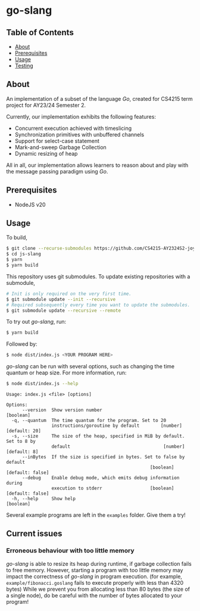 # go-slang

## Table of Contents

- [About](#about)
- [Prerequisites](#prerequisites)
- [Usage](#usage)
- [Testing](#testing)

## About

An implementation of a subset of the language _Go_, created for CS4215 term project for AY23/24 Semester 2.

Currently, our implementation exhibits the following features:

- Concurrent execution achieved with timeslicing
- Synchronization primitives with unbuffered channels
- Support for select-case statement
- Mark-and-sweep Garbage Collection
- Dynamic resizing of heap

All in all, our implementation allows learners to reason about and play with the message passing paradigm using _Go_. 

## Prerequisites

- NodeJS v20

## Usage

To build,

```bash
$ git clone --recurse-submodules https://github.com/CS4215-AY2324S2-joy-kyriel/go-slang.git
$ cd js-slang
$ yarn
$ yarn build
```

This repository uses git submodules. To update existing repositories with a submodule,

```bash
# Init is only required on the very first time.
$ git submodule update --init --recursive
# Required subsequently every time you want to update the submodules.
$ git submodule update --recursive --remote
```

To try out _go-slang_, run:

```bash
$ yarn build
```

Followed by:

```bash
$ node dist/index.js <YOUR PROGRAM HERE>
```

_go-slang_ can be run with several options, such as changing the time quantum or heap size. For more information, run:

```bash
$ node dist/index.js --help
```

```{.}
Usage: index.js <file> [options]

Options:
      --version  Show version number                                   [boolean]
  -q, --quantum  The time quantum for the program. Set to 20
                 instructions/goroutine by default        [number] [default: 20]
  -s, --size     The size of the heap, specified in MiB by default. Set to 8 by
                 default                                   [number] [default: 8]
      --inBytes  If the size is specified in bytes. Set to false by default
                                                      [boolean] [default: false]
      --debug    Enable debug mode, which emits debug information during
                 execution to stderr                  [boolean] [default: false]
  -h, --help     Show help                                             [boolean]
```

Several example programs are left in the `examples` folder. Give them a try!

## Current issues

### Erroneous behaviour with too little memory

_go-slang_ is able to resize its heap during runtime, if garbage collection fails to free memory. However, starting a program with too little
memory may impact the correctness of _go-slang_ in program execution. (for example, `example/fibonacci.goslang` fails to execute properly with less than 4320 bytes) While we prevent you from allocating less than 80 bytes (the size of a single node), do be careful with the number of bytes allocated to your program!